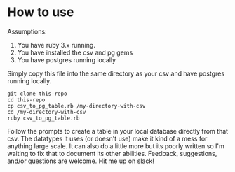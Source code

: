 # How to use

Assumptions:

1. You have ruby 3.x running.
2. You have installed the csv and pg gems
3. You have postgres running locally

Simply copy this file into the same directory as your csv and have postgres running locally.

```
git clone this-repo
cd this-repo
cp csv_to_pg_table.rb /my-directory-with-csv
cd /my-directory-with-csv
ruby csv_to_pg_table.rb
```

Follow the prompts to create a table in your local database directly from that csv. The datatypes it uses (or doesn't use) make it kind of a mess for anything large scale.
It can also do a little more but its poorly written so I'm waiting to fix that to document its other abilities.
Feedback, suggestions, and/or questions are welcome.
Hit me up on slack!
